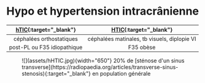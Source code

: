 # Hypo et hypertension intracrânienne

|  [hTIC](https://radiopaedia.org/articles/spontaneous-intracranial-hypotension-2){:target="_blank"} |  [HTIC](https://radiopaedia.org/articles/idiopathic-intracranial-hypertension-1){:target="_blank"} |
| :----------: | :-------: | 
| céphalées orthostatiques | céphalées matinales, tb visuels, diplopie VI | 
| post-PL ou F35 idiopathique  | F35 obèse | 

<figure markdown="span">
    ![](assets/hHTIC.jpg){width="650"}  
    20% de [sténose d'un sinus transverse](https://radiopaedia.org/articles/transverse-sinus-stenosis){:target="_blank"} en population générale
</figure>